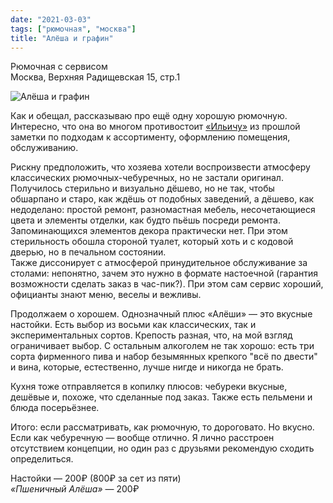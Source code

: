 ```yaml
---
date: "2021-03-03"
tags: ["рюмочная", "москва"]
title: "Алёша и графин"
---
```


Рюмочная с сервисом\
Москва, Верхняя Радищевская 15, стр.1

![Алёша и графин](/posts/images/2021-03-03-alesha_i_grafin.jpg)

Как и обещал, рассказываю про ещё одну хорошую рюмочную. Интересно, что она во многом противостоит [«Ильичу»](http://localhost:1313/posts/2021-02-24-ryumochnaya_ilicha/) из прошлой заметки по подходам к ассортименту, оформлению помещения, обслуживанию.

<!--more-->

Рискну предположить, что хозяева хотели воспроизвести атмосферу классических рюмочных-чебуречных, но не застали оригинал. Получилось стерильно и визуально дёшево, но не так, чтобы обшарпано и старо, как ждёшь от подобных заведений, а дёшево, как недоделано: простой ремонт, разномастная мебель, несочетающиеся цвета и элементы отделки, как будто пьёшь посреди ремонта. Запоминающихся элементов декора практически нет. При этом стерильность обошла стороной туалет, который хоть и с кодовой дверью, но в печальном состоянии.\
Также диссонирует с атмосферой принудительное обслуживание за столами: непонятно, зачем это нужно в формате настоечной (гарантия возможности сделать заказ в час-пик?). При этом сам сервис хороший, официанты знают меню, веселы и вежливы.

Продолжаем о хорошем. Однозначный плюс «Алёши» — это вкусные настойки. Есть выбор из восьми как классических, так и экспериментальных сортов. Крепость разная, что, на мой взгляд ограничивает выбор. С остальным алкоголем не так хорошо: есть три сорта фирменного пива и набор безымянных крепкого "всё по двести" и вина, которые, естественно, лучше нигде и никогда не брать.

Кухня тоже отправляется в копилку плюсов: чебуреки вкусные, дешёвые и, похоже, что сделанные под заказ. Также есть пельмени и блюда посерьёзнее.

Итого: если рассматривать, как рюмочную, то дороговато. Но вкусно. Если как чебуречную — вообще отлично. Я лично расстроен отсутствием концепции, но один раз с друзьями рекомендую сходить определиться.

Настойки — 200₽ (800₽ за сет из пяти)\
_«Пшеничный Алёша»_ — 200₽